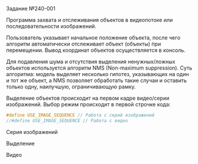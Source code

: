Задание №240-001

Программа захвата и отслеживания объектов в видеопотоке или последовательности изображений.

Пользователь указывает начальное положение объекта, после чего алгоритм автоматически отслеживает объект (объекты) при перемещении. Вывод координат объектов осуществляется в консоль.

Для подавления шума и отсутствия выделения ненужных/ложных объектов используется алгоритм NMS (Non-maximum suppression).
Суть алгоритма: модель выделяет несколько гипотез, указывающих на один и тот же объект, а NMS позволяет обработать такие случаи и оставить только одну, наилучшую, ограничивающую рамку.

Выделение объектов происходит на первом кадре видео/серии изображений. Выбор режим происходит в первой строчке кода:
```cpp
#define USE_IMAGE_SEQUENCE // Работа с серий изображений 
//#define USE_IMAGE_SEQUENCE // Работа с видео
```
Серия изображений

Выделение 

Видео

